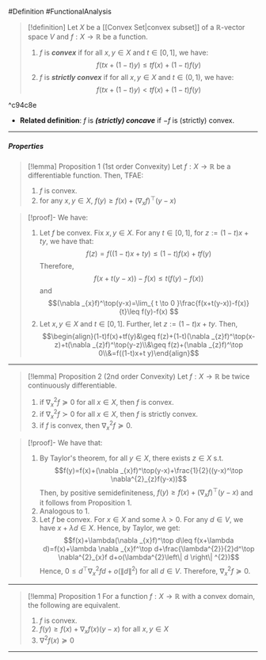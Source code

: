 #Definition #FunctionalAnalysis 

> [!definition]
> Let $X$ be a [[Convex Set|convex subset]] of a $\mathbb{R}$-vector space $V$ and $f:X\to \mathbb{R}$ be a function. 
> 1. $f$ is ***convex*** if for all $x,y\in X$ and $t\in[0,1]$, we have:$$f(tx+(1-t)y)\leq tf(x)+(1-t)f(y)$$
> 2. $f$ is ***strictly convex*** if for all $x,y\in X$ and $t\in(0,1)$, we have:$$f(tx+(1-t)y)< tf(x)+(1-t)f(y)$$

^c94c8e

- **Related definition**: $f$ is ***(strictly) concave*** if $-f$ is (strictly) convex.
---
##### Properties
> [!lemma] Proposition 1 (1st order Convexity)
> Let $f:X\to \mathbb{R}$ be a differentiable function. Then, TFAE:
> 1. $f$ is convex.
> 2. for any $x,y\in X$, $f(y)\geq f(x)+(\nabla_{x}f)^\top(y-x)$

> [!proof]-
> We have:
> 1. Let $f$ be convex. Fix $x,y\in X$. For any $t\in [0,1]$, for $z:=(1-t)x+ty$, we have that: $$f(z)=f((1-t)x+ty)\leq (1-t)f(x)+tf(y)$$Therefore, $$f(x+t(y-x))-f(x)\leq t(f(y)-f(x))$$and $$(\nabla _{x}f)^\top(y-x)=\lim_{ t \to 0 }\frac{f(x+t(y-x))-f(x)}{t}\leq f(y)-f(x) $$
> 2. Let $x,y\in X$ and $t\in [0,1]$. Further, let $z:=(1-t)x+ty$. Then, $$\begin{align}(1-t)f(x)+tf(y)&\geq f(z)+(1-t)(\nabla _{z}f)^\top(x-z)+t(\nabla _{z}f)^\top(y-z)\\&\geq f(z)+(\nabla _{z}f)^\top 0\\&=f((1-t)x+t y)\end{align}$$
---
> [!lemma] Proposition 2 (2nd order Convexity)
> Let $f:X\to \mathbb{R}$ be twice continuously differentiable.
> 1. if $\nabla^{2}_{x}f\succeq 0$ for all $x\in X$, then $f$ is convex.
> 2. if $\nabla^{2}_{x}f\succ 0$ for all $x\in X$, then $f$ is strictly convex.
> 3. if $f$ is convex, then $\nabla^{2}_{x}f\succeq 0$.

> [!proof]-
> We have that:
> 1. By Taylor's theorem, for all $y\in X$, there exists $z\in X$ s.t. $$f(y)=f(x)+(\nabla _{x}f)^\top(y-x)+\frac{1}{2}((y-x)^\top \nabla^{2}_{z}f(y-x))$$Then, by positive semidefiniteness, $f(y)\geq f(x)+(\nabla _{x}f)^\top(y-x)$ and it follows from Proposition 1.
> 2. Analogous to 1. 
> 3. Let $f$ be convex. For $x\in X$ and some $\lambda>0$. For any $d\in V$, we have $x+\lambda d\in X$. Hence, by Taylor, we get: $$f(x)+\lambda(\nabla _{x}f)^\top d\leq f(x+\lambda d)=f(x)+\lambda \nabla _{x}f^\top d+\frac{\lambda^{2}}{2}d^\top \nabla^{2}_{x}f d+o(\lambda^{2}\left\| d \right\| ^{2})$$Hence, $0\leq d^\top \nabla^{2}_{x}fd+o(\|d\|^{2})$ for all $d\in V$. Therefore, $\nabla_{x}^{2}f\succeq 0$.
---
> [!lemma] Proposition 1
> For a function $f:X\to \mathbb{R}$ with a convex domain, the following are equivalent.
> 1. $f$ is convex.
> 2. $f(y)\ge f(x)+\nabla_{x}f(x)(y-x)$ for all $x,y\in X$
> 3. $\nabla^2f(x)\succeq0$
---